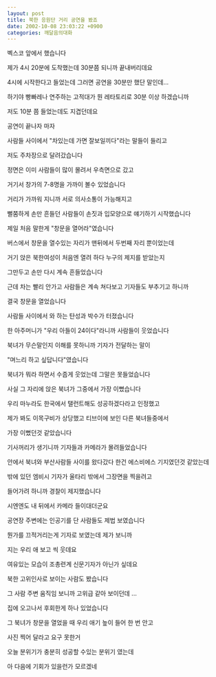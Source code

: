 ```yaml
---
layout: post
title: 북한 응원단 거리 공연을 봤죠
date: 2002-10-08 23:03:22 +0900
categories: 깨달음의대화
---
```

벡스코 앞에서 했습니다
  
제가 4시 20분에 도착했는데 30분쯤 되니까 끝내버리데요
  
4시에 시작한다고 들었는데 그러면 공연을 30분만 했단 말인데...
  
하기야 빵빠레나 연주하는 고적대가 뭔 레타토리로 30분 이상 하겠습니까
  
저도 10분 쯤 들었는데도 지겹던데요
  
공연이 끝나자 마자
  
사람들 사이에서 "차있는데 가면 잘보일끼다"라는 말들이 들리고
  
저도 주차장으로 달려갔습니다
  
정면은 이미 사람들이 많이 몰려서 우측면으로 갔고
  
거기서 창가의 7-8명을 가까이 볼수 있었습니다
  
거리가 가까워 지니까 서로 의사소통이 가능해지고
  
뻘쭘하게 손만 흔들던 사람들이 손짓과 입모양으로 얘기하기 시작했습니다
  
제일 처음 말한게 "창문을 열어라"였습니다
  
버스에서 창문을 열수있는 자리가 맨뒤에서 두번째 자리 뿐이었는데
  
거기 앉은 북한여성이 처음엔 열려 하다 누구의 제지를 받았는지
  
그만두고 손만 다시 계속 흔들었습니다
  
근데 차는 빨리 안가고 사람들은 계속 쳐다보고 기자들도 부추기고 하니까
  
결국 창문을 열었습니다
  
사람들 사이에서 와 하는 탄성과 박수가 터졌습니다
  
한 아주머니가 "우리 아들이 24이다"라니까 사람들이 웃었습니다
  
북녀가 무슨말인지 이해를 못하니까 기자가 전달하는 말이
  
"며느리 하고 싶답니다"였습니다
  
북녀가 뭐라 하면서 수줍게 웃었는데 그말은 못들었습니다
  
사실 그 자리에 앉은 북녀가 그중에서 가장 이뻤습니다
  
우리 마누라도 한국에서 탤런트해도 성공하겠다라고 인정했고
  
제가 봐도 이목구비가 상당했고 티브이에 보인 다른 북녀들중에서
  
가장 이뻤던것 같았습니다
  
기사꺼리가 생기니까 기자들과 카메라가 몰려들었습니다
  
안에서 북녀와 부산사람들 사이를 왔다갔다 한건 에스비에스 기지였던것 같았는데
  
밖에 있던 엠비시 기자가 울타리 밖에서 그장면을 찍을려고
  
들어가려 하니까 경찰이 제지했습니다
  
시엔엔도 내 뒤에서 카메라 들이대더군요
  
공연장 주변에는 인공기를 단 사람들도 제법 보였습니다
  
뭔가를 끄적거리는게 기자로 보였는데 제가 보니까
  
지는 우리 애 보고 씩 웃데요
  
여유있는 모습이 조총련계 신문기자가 아닌가 싶데요
  
북한 고위인사로 보이는 사람도 봤습니다
  
그 사람 주변 움직임 보니까 고위급 같아 보이던데 ...
  
집에 오고나서 후회한게 하나 있었습니다
  
그 북녀가 창문을 열었을 때 우리 애기 높이 들어 한 번 안고
  
사진 찍어 달라고 요구 못한거
  
오늘 분위기가 충분히 성공할 수있는 분위기 였는데
  
아 다음에 기회가 있을런가 모르겠네